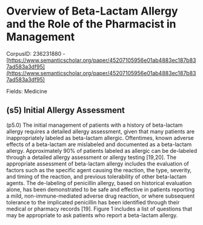 # Overview of Beta-Lactam Allergy and the Role of the Pharmacist in Management

CorpusID: 236231880 - [https://www.semanticscholar.org/paper/45207105956e01ab4883ec187b837ad583a3df95](https://www.semanticscholar.org/paper/45207105956e01ab4883ec187b837ad583a3df95)

Fields: Medicine

## (s5) Initial Allergy Assessment
(p5.0) The initial management of patients with a history of beta-lactam allergy requires a detailed allergy assessment, given that many patients are inappropriately labeled as beta-lactam allergic. Oftentimes, known adverse effects of a beta-lactam are mislabeled and documented as a beta-lactam allergy. Approximately 90% of patients labeled as allergic can be de-labeled through a detailed allergy assessment or allergy testing [19,20]. The appropriate assessment of beta-lactam allergy includes the evaluation of factors such as the specific agent causing the reaction, the type, severity, and timing of the reaction, and previous tolerability of other beta-lactam agents. The de-labeling of penicillin allergy, based on historical evaluation alone, has been demonstrated to be safe and effective in patients reporting a mild, non-immune-mediated adverse drug reaction, or where subsequent tolerance to the implicated penicillin has been identified through their medical or pharmacy records [19]. Figure 1 includes a list of questions that may be appropriate to ask patients who report a beta-lactam allergy.
